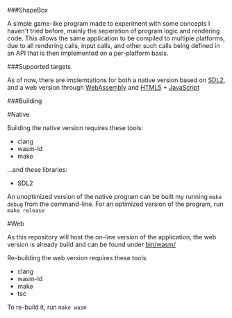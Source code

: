 ###ShapeBox

A simple game-like program made to experiment with some concepts I haven't tried before, mainly the seperation of program logic and rendering code. This allows the same application to be compiled to multiple platforms, due to all rendering calls, input calls, and other such calls being defined in an API that is then implemented on a per-platform basis.

###Supported targets

As of now, there are implemtations for both a native version based on [SDL2](https://www.libsdl.org/), and a web version through [WebAssembly](https://webassembly.org/) and [HTML5](https://developer.mozilla.org/en-US/docs/Glossary/HTML5/) + [JavaScript](https://developer.mozilla.org/en-US/docs/Web/JavaScript/)

###Building

#Native

Building the native version requires these tools:
* clang
* wasm-ld
* make

...and these libraries:
* SDL2

An unoptimized version of the native program can be built my running `make debug` from the command-line. For an optimized version of the program, run `make release`

#Web

As this repository will host the on-line version of the application, the web version is already build and can be found under [bin/wasm/](bin/wasm/)

Re-building the web version requires these tools:
* clang
* wasm-ld
* make
* tsc

To re-build it, run `make wasm`
